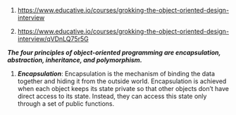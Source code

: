 1) https://www.educative.io/courses/grokking-the-object-oriented-design-interview

2) https://www.educative.io/courses/grokking-the-object-oriented-design-interview/qVDnLQ75r5G

***The four principles of object-oriented programming are encapsulation, abstraction, inheritance, and polymorphism.***

1) ***Encapsulation***: Encapsulation is the mechanism of binding the data together and hiding it from the outside world. Encapsulation is achieved when each object keeps its state private so that other objects don’t have direct access to its state. Instead, they can access this state only through a set of public functions.



